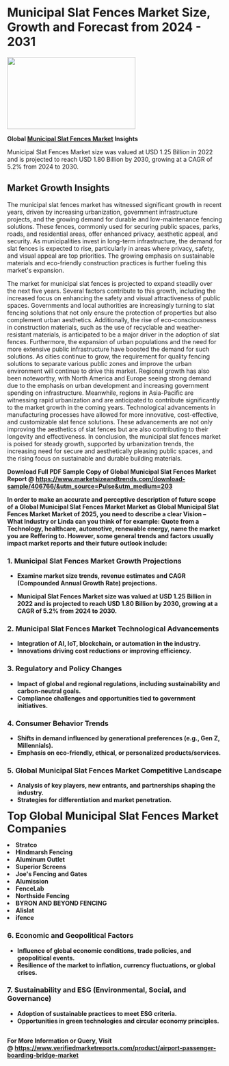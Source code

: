 <H1>Municipal Slat Fences Market Size, Growth and Forecast from 2024 - 2031</H1><img class="aligncenter size-medium wp-image-584254" src="https://thirdeyenews.in/wp-content/uploads/2024/09/Global-Market-Research-300x168.jpeg" alt="" width="300" height="168" /><p><strong>Global&nbsp;<a href="https://www.marketsizeandtrends.com/download-sample/406766/&amp;utm_source=Pulse&amp;utm_medium=203">Municipal Slat Fences Market</a> Insights</strong></p><p>Municipal Slat Fences Market size was valued at USD 1.25 Billion in 2022 and is projected to reach USD 1.80 Billion by 2030, growing at a CAGR of 5.2% from 2024 to 2030.</p><p><h2>Market Growth Insights</h2> <p>The municipal slat fences market has witnessed significant growth in recent years, driven by increasing urbanization, government infrastructure projects, and the growing demand for durable and low-maintenance fencing solutions. These fences, commonly used for securing public spaces, parks, roads, and residential areas, offer enhanced privacy, aesthetic appeal, and security. As municipalities invest in long-term infrastructure, the demand for slat fences is expected to rise, particularly in areas where privacy, safety, and visual appeal are top priorities. The growing emphasis on sustainable materials and eco-friendly construction practices is further fueling this market's expansion.</p> <p><strong></strong></p> <p>The market for municipal slat fences is projected to expand steadily over the next five years. Several factors contribute to this growth, including the increased focus on enhancing the safety and visual attractiveness of public spaces. Governments and local authorities are increasingly turning to slat fencing solutions that not only ensure the protection of properties but also complement urban aesthetics. Additionally, the rise of eco-consciousness in construction materials, such as the use of recyclable and weather-resistant materials, is anticipated to be a major driver in the adoption of slat fences. Furthermore, the expansion of urban populations and the need for more extensive public infrastructure have boosted the demand for such solutions. As cities continue to grow, the requirement for quality fencing solutions to separate various public zones and improve the urban environment will continue to drive this market. Regional growth has also been noteworthy, with North America and Europe seeing strong demand due to the emphasis on urban development and increasing government spending on infrastructure. Meanwhile, regions in Asia-Pacific are witnessing rapid urbanization and are anticipated to contribute significantly to the market growth in the coming years. Technological advancements in manufacturing processes have allowed for more innovative, cost-effective, and customizable slat fence solutions. These advancements are not only improving the aesthetics of slat fences but are also contributing to their longevity and effectiveness. In conclusion, the municipal slat fences market is poised for steady growth, supported by urbanization trends, the increasing need for secure and aesthetically pleasing public spaces, and the rising focus on sustainable and durable building materials.</p> <p><strong></p><p><span class=""><strong>Download Full PDF Sample Copy of Global Municipal Slat Fences Market Report</strong> @ <a href="https://www.marketsizeandtrends.com/download-sample/406766/&amp;utm_source=Pulse&amp;utm_medium=203" target="_blank">https://www.marketsizeandtrends.com/download-sample/406766/&amp;utm_source=Pulse&amp;utm_medium=203</a></span></p><p>In order to make an accurate and perceptive description of future scope of a Global&nbsp;Municipal Slat Fences Market Market as Global&nbsp;Municipal Slat Fences Market Market of 2025, you need to describe a clear Vision &ndash; What Industry or Linda can you think of for example: Quote from a Technology, healthcare, automotive, renewable energy, name the market you are Reffering to. However, some general trends and factors usually impact market reports and their future outlook include:</p><h3>1.&nbsp;<strong>Municipal Slat Fences Market Growth Projections</strong></h3><ul><li>Examine market size trends, revenue estimates and CAGR (Compounded Annual Growth Rate) projections.</li><li><p>Municipal Slat Fences Market size was valued at USD 1.25 Billion in 2022 and is projected to reach USD 1.80 Billion by 2030, growing at a CAGR of 5.2% from 2024 to 2030.</p></li></ul><h3>2.&nbsp;<strong>Municipal Slat Fences Market Technological Advancements</strong></h3><ul><li>Integration of AI, IoT, blockchain, or automation in the industry.</li><li>Innovations driving cost reductions or improving efficiency.</li></ul><h3>3.&nbsp;<strong>Regulatory and Policy Changes</strong></h3><ul><li>Impact of global and regional regulations, including sustainability and carbon-neutral goals.</li><li>Compliance challenges and opportunities tied to government initiatives.</li></ul><h3>4.&nbsp;<strong>Consumer Behavior Trends</strong></h3><ul><li>Shifts in demand influenced by generational preferences (e.g., Gen Z, Millennials).</li><li>Emphasis on eco-friendly, ethical, or personalized products/services.</li></ul><h3>5.&nbsp;<strong>Global Municipal Slat Fences Market Competitive Landscape</strong></h3><ul><li>Analysis of key players, new entrants, and partnerships shaping the industry.</li><li>Strategies for differentiation and market penetration.</li></ul><p data-pm-slice="1 1 []"><span style="color: inherit; font-family: inherit; font-size: 25px;">Top Global Municipal Slat Fences Market Companies</span></p><div class="" data-test-id=""><p><li>Stratco</li><li> Hindmarsh Fencing</li><li> Aluminum Outlet</li><li> Superior Screens</li><li> Joe's Fencing and Gates</li><li> Alumission</li><li> FenceLab</li><li> Northside Fencing</li><li> BYRON AND BEYOND FENCING</li><li> Alislat</li><li> ifence</li></p></div><h3>6.&nbsp;<strong>Economic and Geopolitical Factors</strong></h3><ul><li>Influence of global economic conditions, trade policies, and geopolitical events.</li><li>Resilience of the market to inflation, currency fluctuations, or global crises.</li></ul><h3>7.&nbsp;<strong>Sustainability and ESG (Environmental, Social, and Governance)</strong></h3><ul><li>Adoption of sustainable practices to meet ESG criteria.</li><li>Opportunities in green technologies and circular economy principles.</li></ul><h2><strong style="font-size: 14px;">For More Information or Query, Visit @&nbsp;</strong><a style="background-color: #ffffff; font-size: 14px;" href="https://www.marketsizeandtrends.com/report/municipal-slat-fences-market/" target="_blank">https://www.verifiedmarketreports.com/product/airport-passenger-boarding-bridge-market</a></h2>
